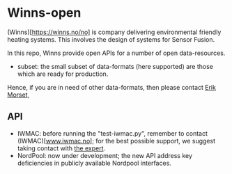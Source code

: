 # Winns-open

(Winns)[https://winns.no/no] is company delivering environmental friendly heating systems. This involves the design of systems for Sensor Fusion.

In this repo, Winns provide open APIs for a number of open data-resources.

* subset: the small subset of data-formats (here supported) are those which are ready for production. 

Hence, if you are in need of other data-formats, then please contact [Erik Morset](mailto:erik@winns.nosubject=[GitHub]%20RequestSource%20New%20Winns-API-functions),


##  API

* IWMAC: before running the "test-iwmac.py", remember to contact (IWMAC)[www.iwmac.no]; for the best possible support, we suggest taking contact with [the expert](mailto:jostein.markussen@iwmac.no).
* NordPool: now under development; the new API address key deficiencies in publicly available Nordpool interfaces.
